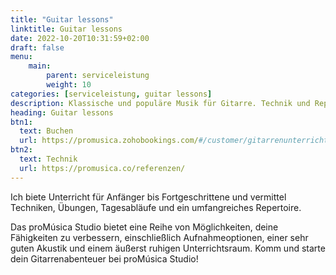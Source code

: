 ```yaml
---
title: "Guitar lessons"
linktitle: Guitar lessons
date: 2022-10-20T10:31:59+02:00
draft: false
menu:
    main:
        parent: serviceleistung
        weight: 10
categories: [serviceleistung, guitar lessons]
description: Klassische und populäre Musik für Gitarre. Technik und Repertoire.
heading: Guitar lessons
btn1:
  text: Buchen
  url: https://promusica.zohobookings.com/#/customer/gitarrenunterricht/
btn2:
  text: Technik
  url: https://promusica.co/referenzen/
---
```


Ich biete Unterricht für Anfänger bis Fortgeschrittene und vermittel Techniken, Übungen, Tagesabläufe und ein umfangreiches Repertoire.

Das proMúsica Studio bietet eine Reihe von Möglichkeiten, deine Fähigkeiten zu verbessern, einschließlich Aufnahmeoptionen, einer sehr guten Akustik und einem äußerst ruhigen Unterrichtsraum. Komm und starte dein Gitarrenabenteuer bei proMúsica Studio!


